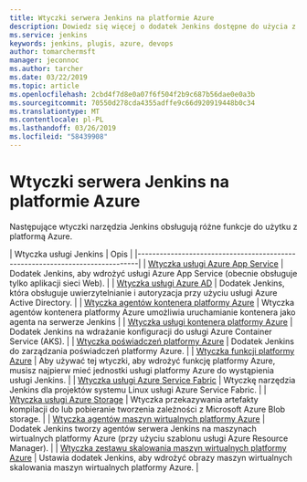 ```yaml
---
title: Wtyczki serwera Jenkins na platformie Azure
description: Dowiedz się więcej o dodatek Jenkins dostępne do użycia z platformą Azure
ms.service: jenkins
keywords: jenkins, plugis, azure, devops
author: tomarchermsft
manager: jeconnoc
ms.author: tarcher
ms.date: 03/22/2019
ms.topic: article
ms.openlocfilehash: 2cbd4f7d8e0a07f6f504f2b9c687b56dae0e0a3b
ms.sourcegitcommit: 70550d278cda4355adffe9c66d920919448b0c34
ms.translationtype: MT
ms.contentlocale: pl-PL
ms.lasthandoff: 03/26/2019
ms.locfileid: "58439908"
---
```

# <a name="jenkins-plugins-for-azure"></a>Wtyczki serwera Jenkins na platformie Azure

Następujące wtyczki narzędzia Jenkins obsługują różne funkcje do użytku z platformą Azure.
  
| Wtyczka usługi Jenkins | Opis                                   |
|------------------------------------------------------------------------------|
| [Wtyczka usługi Azure App Service](https://plugins.jenkins.io/azure-app-service)     | Dodatek Jenkins, aby wdrożyć usługi Azure App Service (obecnie obsługuje tylko aplikacji sieci Web). | 
| [Wtyczka usługi Azure AD](https://plugins.jenkins.io/azure-ad)                       | Dodatek Jenkins, która obsługuje uwierzytelnianie i autoryzacja przy użyciu usługi Azure Active Directory. | 
| [Wtyczka agentów kontenera platformy Azure](https://plugins.jenkins.io/azure-container-agents) | Wtyczka agentów kontenera platformy Azure umożliwia uruchamianie kontenera jako agenta na serwerze Jenkins | 
| [Wtyczka usługi kontenera platformy Azure](https://plugins.jenkins.io/azure-acs)       | Dodatek Jenkins na wdrażanie konfiguracji do usługi Azure Container Service (AKS). | 
| [Wtyczka poświadczeń platformy Azure](https://plugins.jenkins.io/azure-credentials)      | Dodatek Jenkins do zarządzania poświadczeń platformy Azure. | 
| [Wtyczka funkcji platformy Azure](https://plugins.jenkins.io/azure-function)           | Aby używać tej wtyczki, aby wdrożyć funkcję platformy Azure, musisz najpierw mieć jednostki usługi platformy Azure do wystąpienia usługi Jenkins. | 
| [Wtyczka usługi Azure Service Fabric](https://plugins.jenkins.io/service-fabric)     | Wtyczkę narzędzia Jenkins dla projektów systemu Linux usługi Azure Service Fabric. |
| [Wtyczka usługi Azure Storage](https://plugins.jenkins.io/windows-azure-storage)     | Wtyczka przekazywania artefakty kompilacji do lub pobieranie tworzenia zależności z Microsoft Azure Blob storage. | 
| [Wtyczka agentów maszyn wirtualnych platformy Azure](https://plugins.jenkins.io/azure-vm-agents)         | Dodatek Jenkins tworzy agentów serwera Jenkins na maszynach wirtualnych platformy Azure (przy użyciu szablonu usługi Azure Resource Manager). | 
| [Wtyczka zestawu skalowania maszyn wirtualnych platformy Azure](https://plugins.jenkins.io/azure-vmss)           | Ustawia dodatek Jenkins, aby wdrożyć obrazy maszyn wirtualnych skalowania maszyn wirtualnych platformy Azure. | 